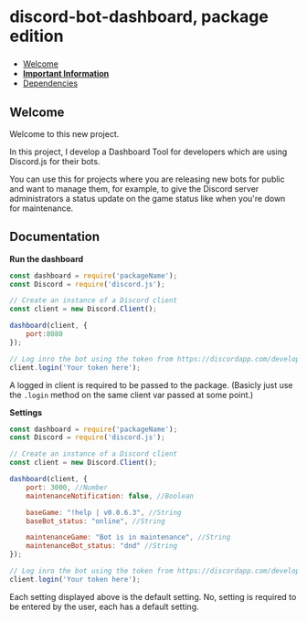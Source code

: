 # discord-bot-dashboard, package edition

###
* [Welcome](https://github.com/julianYaman/discord-bot-dashboard#welcome)
* [**Important Information**](https://github.com/julianYaman/discord-bot-dashboard#important-information)
* [Dependencies](https://github.com/julianYaman/discord-bot-dashboard#dependencies)
##

## Welcome

Welcome to this new project.

In this project, I develop a Dashboard Tool for developers which are using Discord.js for their bots. 

You can use this for projects where you are releasing new bots for public and want to manage them, for example, to give the Discord server administrators a status update on the game status like when you're down for maintenance.

## Documentation
**Run the dashboard**
```js
const dashboard = require('packageName');
const Discord = require('discord.js');

// Create an instance of a Discord client
const client = new Discord.Client();

dashboard(client, {
    port:8080
});

// Log inro the bot using the token from https://discordapp.com/developers/applications/me
client.login('Your token here');
```
A logged in client is required to be passed to the package. (Basicly just use the `.login` method on the same client var passed at some point.)

**Settings**
```js
const dashboard = require('packageName');
const Discord = require('discord.js');

// Create an instance of a Discord client
const client = new Discord.Client();

dashboard(client, {
    port: 3000, //Number
    maintenanceNotification: false, //Boolean

    baseGame: "!help | v0.0.6.3", //String
    baseBot_status: "online", //String

    maintenanceGame: "Bot is in maintenance", //String
    maintenanceBot_status: "dnd" //String
});

// Log inro the bot using the token from https://discordapp.com/developers/applications/me
client.login('Your token here');
```
Each setting displayed above is the default setting. No, setting is required to be entered by the user, each has a default setting.